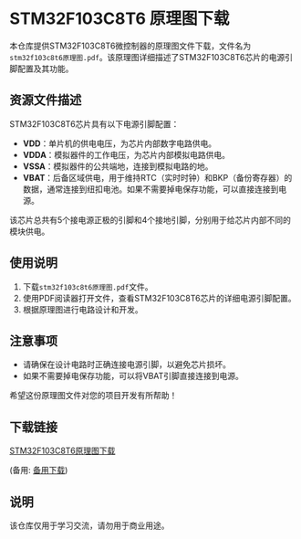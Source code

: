 # STM32F103C8T6 原理图下载

本仓库提供STM32F103C8T6微控制器的原理图文件下载，文件名为`stm32f103c8t6原理图.pdf`。该原理图详细描述了STM32F103C8T6芯片的电源引脚配置及其功能。

## 资源文件描述

STM32F103C8T6芯片具有以下电源引脚配置：

- **VDD**：单片机的供电电压，为芯片内部数字电路供电。
- **VDDA**：模拟器件的工作电压，为芯片内部模拟电路供电。
- **VSSA**：模拟器件的公共端地，连接到模拟电路的地。
- **VBAT**：后备区域供电，用于维持RTC（实时时钟）和BKP（备份寄存器）的数据，通常连接到纽扣电池。如果不需要掉电保存功能，可以直接连接到电源。

该芯片总共有5个接电源正极的引脚和4个接地引脚，分别用于给芯片内部不同的模块供电。

## 使用说明

1. 下载`stm32f103c8t6原理图.pdf`文件。
2. 使用PDF阅读器打开文件，查看STM32F103C8T6芯片的详细电源引脚配置。
3. 根据原理图进行电路设计和开发。

## 注意事项

- 请确保在设计电路时正确连接电源引脚，以避免芯片损坏。
- 如果不需要掉电保存功能，可以将VBAT引脚直接连接到电源。

希望这份原理图文件对您的项目开发有所帮助！

## 下载链接
[STM32F103C8T6原理图下载](https://pan.quark.cn/s/c3869c6650e0) 

(备用: [备用下载](https://pan.baidu.com/s/1XyxXQCcukaX3jkcoLuuvbw?pwd=1234))

## 说明

该仓库仅用于学习交流，请勿用于商业用途。
